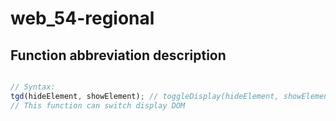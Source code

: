 # web_54-regional

## Function abbreviation description

```javascript

// Syntax:
tgd(hideElement, showElement); // toggleDisplay(hideElement, showElement)
// This function can switch display DOM